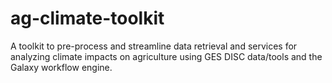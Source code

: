 # ag-climate-toolkit
A toolkit to pre-process and streamline data retrieval and services for analyzing climate impacts on agriculture using GES DISC data/tools and the Galaxy workflow engine.
